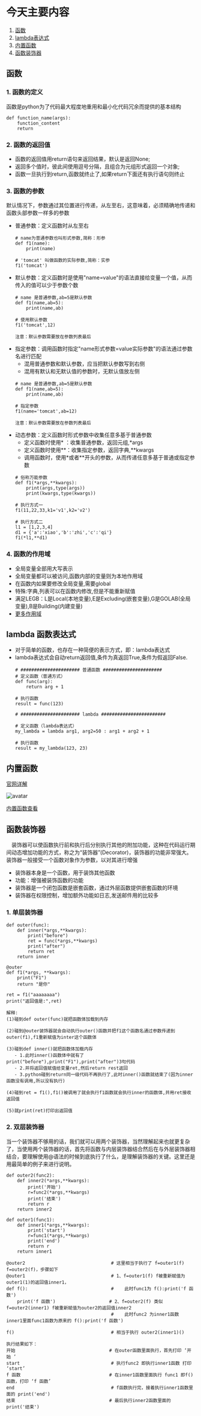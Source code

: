 # 今天主要内容
1. [函数](https://github.com/xiaozhiqi2000/learn_python/tree/master/day03#%E5%87%BD%E6%95%B0)
2. [lambda表达式](https://github.com/xiaozhiqi2000/learn_python/tree/master/day03#lambda-%E5%87%BD%E6%95%B0%E8%A1%A8%E8%BE%BE%E5%BC%8F)
3. [内置函数](https://github.com/xiaozhiqi2000/learn_python/tree/master/day03#%E5%86%85%E7%BD%AE%E5%87%BD%E6%95%B0)
4. [函数装饰器](https://github.com/xiaozhiqi2000/learn_python/tree/master/day03#%E5%87%BD%E6%95%B0%E8%A3%85%E9%A5%B0%E5%99%A8)

## 函数
### 1. 函数的定义

   函数是python为了代码最大程度地重用和最小化代码冗余而提供的基本结构
   ```
   def function_name(args):
       function_content
       return
   ```
### 2. 函数的返回值
   - 函数的返回值用return语句来返回结果，默认是返回None;
   - 返回多个值时，彼此间使用逗号分隔，且组合为元组形式返回一个对象;
   - 函数一旦执行到return,函数就终止了,如果return下面还有执行语句则终止
### 3. 函数的参数

   默认情况下，参数通过其位置进行传递，从左至右，这意味着，必须精确地传递和函数头部参数一样多的参数
   + 普通参数：定义函数时从左至右
     ```
     # name为普通参数也叫形式参数,简称：形参
     def f1(name):
         print(name)
     
     # 'tomcat' 叫做函数的实际参数,简称：实参
     f1('tomcat')
     ```
   + 默认参数：定义函数时是使用"name=value"的语法直接给变量一个值，从而传入的值可以少于参数个数
     ```
     # name 是普通参数,ab=5是默认参数
     def f1(name,ab=5):
         print(name,ab)
     
     # 使用默认参数
     f1('tomcat',12)
     
     注意：默认参数需要放在参数列表最后
     ```
   + 指定参数：调用函数时指定"name形式参数=value实际参数"的语法通过参数名进行匹配
      - 混用普通参数和默认参数，应当把默认参数写到右侧
      - 混用有默认和无默认值的参数时，无默认值放左侧
     ```
     # name 是普通参数,ab=5是默认参数
     def f1(name,ab=5):
         print(name,ab)
     
     # 指定参数
     f1(name='tomcat',ab=12)
     
     注意：默认参数需要放在参数列表最后
     ```
   + 动态参数：定义函数时形式参数中收集任意多基于普通参数
      - 定义函数时使用* ：收集普通参数，返回元组,*args
      - 定义函数时使用**：收集指定参数，返回字典,**kwargs
      - 调用函数时，使用\*或者\*\*开头的参数，从而传递任意多基于普通或指定参数
     ```
     # 俗称万能参数
     def f1(*args,**kwargs):
         print(args,type(args))
         print(kwargs,type(kwargs))
     
     # 执行方式一
     f1(11,22,33,k1='v1',k2='v2')
     
     # 执行方式二
     l1 = [1,2,3,4]
     d1 = {'a':'xiao','b':'zhi','c':'qi'}
     f1(*l1,**d1)
     ```
### 4. 函数的作用域
   - 全局变量全部用大写表示
   - 全局变量都可以被访问,函数内部的变量则为本地作用域
   - 在函数内如果要修改全局变量,需要global
   - 特殊:字典,列表可以在函数内修改,但是不能重新赋值
   - 满足LEGB：L是Local(本地变量),E是Excluding(嵌套变量),G是GOLAB(全局变量),B是Building(内建变量)
   - [更多作用域](http://www.cnblogs.com/xiaozhiqi/articles/5795637.html)

## lambda 函数表达式
- 对于简单的函数，也存在一种简便的表示方式，即：lambda表达式
- lambda表达式会自动return返回值,条件为真返回True,条件为假返回False.
  ```
  # ###################### 普通函数 ######################
  # 定义函数（普通方式）
  def func(arg):
      return arg + 1
      
  # 执行函数
  result = func(123)
      
  # ###################### lambda ########################
      
  # 定义函数（lambda表达式）
  my_lambda = lambda arg1, arg2=50 : arg1 + arg2 + 1
      
  # 执行函数
  result = my_lambda(123, 23)
  ```

## 内置函数
[官网详解](https://docs.python.org/3/library/functions.html#next)

![avatar](/day03/imgs/inter_function.png)

[内置函数查看](https://github.com/xiaozhiqi2000/learn_python/blob/master/day03/build_function.md)

## 函数装饰器

　装饰器可以使函数执行前和执行后分别执行其他的附加功能，这种在代码运行期间动态增加功能的方式，称之为“装饰器”(Decorator)，装饰器的功能非常强大。装饰器一般接受一个函数对象作为参数，以对其进行增强

- 装饰器本身是一个函数，用于装饰其他函数
- 功能：增强被装饰函数的功能
- 装饰器是一个闭包函数是嵌套函数，通过外层函数提供嵌套函数的环境
- 装饰器在权限控制，增加额外功能如日志,发送邮件用的比较多

### 1. 单层装饰器

```
def outer(func):
    def inner(*args,**kwargs):
        print("before")
        ret = func(*args,**kwargs)
        print("after")
        return ret
    return inner

@outer
def f1(*args, **kwargs):
    print("F1")
    return "是你"

ret = f1("aaaaaaaa")
print("返回值是:",ret)

解释:
(1)碰到def outer(func)就把函数体加载到内存

(2)碰到@outer装饰器就会自动执行outer()函数并把f1这个函数名通过参数传递到outer(f1),f1重新赋值为inter这个函数体

(3)碰到def inner()就把函数体加载内存
   - 1.此时inner()函数体中就有了print("before"),print("F1"),print("after")3句代码
   - 2.并将返回值赋值给变量ret,然后return rest返回
   - 3.python碰到return同一级代码不再执行了,此时inner()函数就结束了(因为inner函数没有调用,所以没有执行)

(4)碰到ret = f1(),f1()被调用了就会执行f1函数就会执行inner的函数体,并用ret接收返回值

(5)就print(ret)打印出返回值
```

### 2. 双层装饰器

  当一个装饰器不够用的话，我们就可以用两个装饰器，当然理解起来也就更复杂了，当使用两个装饰器的话，首先将函数与内层装饰器结合然后在与外层装饰器相结合，要理解使用@语法的时候到底执行了什么，是理解装饰器的关键。这里还是用最简单的例子来进行说明。

```
def outer2(func2):
    def inner2(*args,**kwargs):
        print('开始')
        r=func2(*args,**kwargs)
        print('结束')
        return r
    return inner2
 
def outer1(func1):
    def inner1(*args,**kwargs):
        print('start')
        r=func1(*args,**kwargs)
        print('end')
        return r
    return inner1
 
@outer2                                # 这里相当于执行了 f=outer1(f)  f=outer2(f)，步骤如下
@outer1                                # 1、f=outer1(f) f被重新赋值为outer1(1)的返回值inner1，
def f():                               #    此时func1为 f():print('f 函数')
    print('f 函数')                    # 2、f=outer2(f) 类似f=outer2(inner1) f被重新赋值为outer2的返回值inner2
                                       #    此时func2 为inner1函数 inner1里面func1函数为原来的 f():print('f 函数')
                                                                          
f()                                    # 相当于执行 outer2(inner1)()

执行结果如下：
开始                                   # 在outer函数里面执行，首先打印 ‘开始 ’
start                                  # 执行func2 即执行inner1函数 打印 ‘start’
f 函数                                 # 在inner1函数里面执行 func1 即f()函数，打印 ‘f 函数’
end                                    # f函数执行完，接着执行inner1函数里面的 print('end')
结束                                   # 最后执行inner2函数里面的 print('结束')

```

